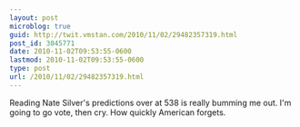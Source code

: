 ```yaml
---
layout: post
microblog: true
guid: http://twit.vmstan.com/2010/11/02/29482357319.html
post_id: 3045771
date: 2010-11-02T09:53:55-0600
lastmod: 2010-11-02T09:53:55-0600
type: post
url: /2010/11/02/29482357319.html
---
```

Reading Nate Silver's predictions over at 538 is really bumming me out. I'm going to go vote, then cry. How quickly American forgets.

